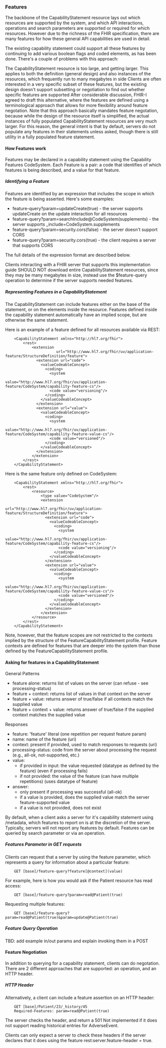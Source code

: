 
### Features

The backbone of the CapabilityStatement resource lays out which resources are supported by the system, and which API interactions, operations and search parameters are supported or required for which resources. However due to the richness of the FHIR specification, there are many features for how these general API capabilities are used in detail.

The existing capability statement could support all these features by continuing to add various boolean flags and coded elements, as has been done. There's a couple of problems with this approach:

The CapabilityStatement resource is too large, and getting larger. This applies to both the definition (general design) and also instances of the resources, which frequently run to many megabytes in side
Clients are often interested in a very specific subset of these features, but the existing design doesn't support subsetting or negotiation to find out whether specific features are supported
After considerable discussion, FHIR-I agreed to draft this alternative, where the features are defined using a terminological approach that allows for more flexibility around feature negotation. Note that this approach basically mandates feature negotation, because while the design of the resource itself is simplified, the actual instances of fully populated CapabilityStatement resources are very much larger. For this reason, the general intent is that by default, servers do not populate any features in their statements unless asked, though there is still utility in a fully populated feature statement.

#### How Features work

Features may be declared in a capability statement using the Capability Features CodeSystem. Each Feature is a pair: a code that identifies of which features is being described, and a value for that feature.

##### Identifying a Feature

Features are identified by an expression that includes the scope in which the feature is being asserted. Here's some examples:

* feature-query?param=updateCreate(true) - the server supports updateCreate on the update interaction for all resources
* feature-query?param=searchInclude@CodeSystem(supplements) - the server supports _include=CodeSystem.supplements
* feature-query?param=security.cors(false) - the server doesn't support CORS
* feature-query?param=security.cors(true) - the client requires a server that supports CORS

The full details of the expression format are described below.

Clients interacting with a FHIR server that supports this implementation guide SHOULD NOT download entire CapabilityStatement resources, since they may be many megabytes in size, instead use the $feature-query operation to determine if the server supports needed features. 

##### Representing Features in a CapabilityStatement

The CapabilityStatement can include features either on the base of the statement, or on the elements inside the resource. Features defined inside the capability statement automatically have an implied scope, but are otherwise the same statement.

Here is an example of a feature defined for all resources available via REST:

		<CapabilityStatement xmlns="http://hl7.org/fhir">
			<rest>
				<extension
						   url="http://www.hl7.org/fhir/uv/application-feature/StructureDefinition/feature">
				  <extension url="code">
					<valueCodeableConcept>
					  <coding>
						<system
								value="http://www.hl7.org/fhir/uv/application-feature/CodeSystem/capability-feature-cs"/>
						<code value="versioning"/>
					  </coding>
					</valueCodeableConcept>
				  </extension>
				  <extension url="value">
					<valueCodeableConcept>
					  <coding>
						<system
								value="http://www.hl7.org/fhir/uv/application-feature/CodeSystem/capability-feature-value-cs"/>
						<code value="versioned"/>
					  </coding>
					</valueCodeableConcept>
				  </extension>
				</extension>
			</rest>
		</CapabilityStatement>
		
		
Here is the same feature only defined on CodeSystem:
  
		<CapabilityStatement xmlns="http://hl7.org/fhir">
			<rest>
				<resource>
					<type value="CodeSystem"/>
					<extension
							   url="http://www.hl7.org/fhir/uv/application-feature/StructureDefinition/feature">
					  <extension url="code">
						<valueCodeableConcept>
						  <coding>
							<system
									value="http://www.hl7.org/fhir/uv/application-feature/CodeSystem/capability-feature-cs"/>
							<code value="versioning"/>
						  </coding>
						</valueCodeableConcept>
					  </extension>
					  <extension url="value">
						<valueCodeableConcept>
						  <coding>
							<system
									value="http://www.hl7.org/fhir/uv/application-feature/CodeSystem/capability-feature-value-cs"/>
							<code value="versioned"/>
						  </coding>
						</valueCodeableConcept>
					  </extension>
					</extension>
				</resource>
			</rest>
		</CapabilityStatement>
		

Note, however, that the feature scopes are not restricted to the contexts implied by the structure of the FeatureCapabilityStatement profile. Feature contexts are defined for features that are deeper into the system than those defined by the FeatureCapabilityStatement profile.

#### Asking for features in a CapabilityStatement 

General Patterns

* feature alone: returns list of values on the server (can refuse - see processing-status)
* feature + context: returns list of values in that context on the server
* feature + value: returns answer of true/false if all contexts match the supplied value
* feature + context + value: returns answer of true/false if the supplied context matches the supplied value

Responses

* feature: 'feature' literal (one repetition per request feature param)
* name: name of the feature (uri)
* context: present if provided, used to match responses to requests (uri)
* processing-status: code from the server about processing the request (e.g., all-ok, not-supported, etc.)
* value:
  * if provided in input: the value requested (datatype as defined by the feature) (even if processing fails)
  * if not provided: the value of the feature (can have multiple repetitions) (uses datatype of feature)
* answer:
  * only present if processing was successful (all-ok)
  * if a value is provided, does the supplied value match the server feature-supported value
  * if a value is not provided, does not exist


By default, when a client asks a server for it's capability statement using /metadata, which features to report on is at the discretion of the server. Typically, servers will not report any features by default. Features can be queried by search parameter or via an operation.

##### Features Parameter in GET requests

Clients can request that a server by using the feature parameter, which represents a query for information about a particular feature:

		GET [base]/feature-query?feature[@context](value)

For example, here is how you would ask if the Patient resource has read access:

		GET [base]/feature-query?param=read@Patient(true)

Requesting multiple features:

		GET [base]/feature-query?param=read@Patient(true)&param=update@Patient(true)

##### Feature Query Operation

TBD: add example in/out params and explain invoking them in a POST

#### Feature Negotiation

In addition to querying for a capability statement, clients can do negotation. There are 2 different approaches that are supported: an operation, and an HTTP header.

##### HTTP Header

Alternatively, a client can include a feature assertion on an HTTP header:

		GET [base]/Patient/23/_history/45
		Required-Features: param=read@Patient(true)

The server checks the header, and return a 501 Not implemented if it does not support reading historical entries for AdverseEvent.

Clients can only expect a server to check these headers if the server declares that it does using the feature rest:server.feature-header = true.

